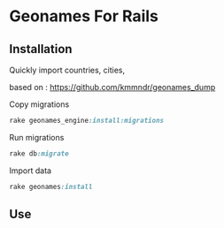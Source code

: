 # Geonames For Rails

## Installation

Quickly import countries, cities,  

based on : https://github.com/kmmndr/geonames_dump

Copy migrations
```ruby
rake geonames_engine:install:migrations 
```

Run migrations
```ruby
rake db:migrate 
```

Import data
```ruby
rake geonames:install 
```


## Use


